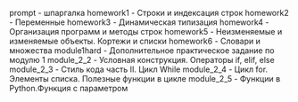 prompt - шпаргалка
homework1 - Строки и индексация строк
homework2 - Переменные
homework3 - Динамическая типизация
homework4 - Организация программ и методы строк
homework5 - Неизменяемые и изменяемые объекты. Кортежи и списки
homework6 - Словари и множества
module1hard - Дополнительное практическое задание по модулю 1
module_2_2 - Условная конструкция. Операторы if, elif, else
module_2_3 - Стиль кода часть II. Цикл While
module_2_4 - Цикл for. Элементы списка. Полезные функции в цикле
module_2_5 - Функции в Python.Функция с параметром
